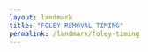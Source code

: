 ```yaml
---
layout: landmark
title: "FOLEY REMOVAL TIMING"
permalink: /landmark/foley-timing
---
```


<!-- Replace this with article content for FOLEY REMOVAL TIMING -->

